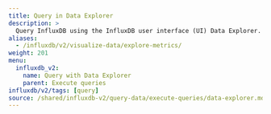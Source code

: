 ```yaml
---
title: Query in Data Explorer
description: >
  Query InfluxDB using the InfluxDB user interface (UI) Data Explorer. Discover how to query data in InfluxDB 2.1 using the InfluxDB UI.
aliases: 
  - /influxdb/v2/visualize-data/explore-metrics/
weight: 201
menu:
  influxdb_v2:
    name: Query with Data Explorer
    parent: Execute queries
influxdb/v2/tags: [query]
source: /shared/influxdb-v2/query-data/execute-queries/data-explorer.md
---
```


<!-- The content for this file is located at
// SOURCE content/shared/influxdb-v2/query-data/execute-queries/data-explorer.md -->
